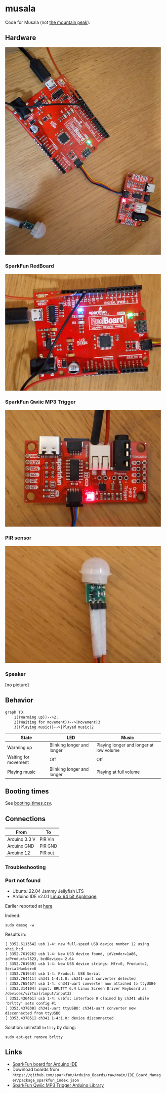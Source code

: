 # musala

Code for Musala (not [the mountain peak](https://en.wikipedia.org/wiki/Musala)).

## Hardware

![](musala_all.jpg)

### SparkFun RedBoard

![](musala_board.jpg)

### SparkFun Qwiic MP3 Trigger

![](musala_mp3_board.jpg)

### PIR sensor

![](musala_pir.jpg)

### Speaker

[no picture]

## Behavior

```mermaid
graph TD;
    1((Warming up))-->2;
    2((Waiting for movement))-->|Movement|3
    3((Playing music))-->|Played music|2
```

State               |LED                       |Music
--------------------|--------------------------|---------------------------------------
Warming up          |Blinking longer and longer|Playing longer and longer at low volume
Waiting for movement|Off                       |Off
Playing music       |Blinking longer and longer|Playing at full volume

## Booting times

See [booting_times.csv](booting_times.csv).

## Connections

From                  |To
----------------------|---------------------
Arduino 3.3 V         |PIR Vin
Arduino GND           |PIR GND
Arduino 12            |PIR out

### Troubleshooting

### Port not found

 * Ubuntu 22.04 Jammy Jellyfish LTS
 * Arduino IDE v2.0.1 [Linux 64 bit AppImage](https://github.com/arduino/arduino-ide/releases/download/2.0.1/arduino-ide_2.0.1_Linux_64bit.AppImage)

Earlier reported at [here](https://forum.arduino.cc/t/arduino-ide-2-0-not-showing-ports/858267/13)

Indeed:

```
sudo dmesg -w
```

Results in:


```
[ 3352.611354] usb 1-4: new full-speed USB device number 12 using xhci_hcd
[ 3352.761926] usb 1-4: New USB device found, idVendor=1a86, idProduct=7523, bcdDevice= 2.64
[ 3352.761939] usb 1-4: New USB device strings: Mfr=0, Product=2, SerialNumber=0
[ 3352.761944] usb 1-4: Product: USB Serial
[ 3352.764411] ch341 1-4:1.0: ch341-uart converter detected
[ 3352.765467] usb 1-4: ch341-uart converter now attached to ttyUSB0
[ 3353.314104] input: BRLTTY 6.4 Linux Screen Driver Keyboard as /devices/virtual/input/input32
[ 3353.436461] usb 1-4: usbfs: interface 0 claimed by ch341 while 'brltty' sets config #1
[ 3353.437038] ch341-uart ttyUSB0: ch341-uart converter now disconnected from ttyUSB0
[ 3353.437051] ch341 1-4:1.0: device disconnected
```

Solution: uninstall `brltty` by doing:

```
sudo apt-get remove brltty
```

## Links

 * [SparkFun board for Arduino IDE](https://github.com/sparkfun/Arduino_Boards.git)
 * Download boards from `https://github.com/sparkfun/Arduino_Boards/raw/main/IDE_Board_Manager/package_sparkfun_index.json`
 * [SparkFun Qwiic MP3 Trigger Arduino Library](https://github.com/sparkfun/SparkFun_Qwiic_MP3_Trigger_Arduino_Library)
